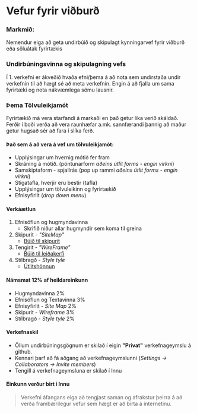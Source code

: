 # Vefur fyrir viðburð

### Markmið:

Nemendur eiga að geta undirbúið og skipulagt kynningarvef fyrir viðburð eða söluátak fyrirtækis 

### Undirbúningsvinna og skipulagning vefs

Í 1. verkefni er ákveðið hvaða efni/þema á að nota sem undirstaða undir verkefnin til að hægt sé að meta verkefnin. Engin á að fjalla um sama fyrirtæki og nota nákvæmlega sömu lausnir.

### Þema Tölvuleikjamót

Fyrirtækið má vera starfandi á markaði en það getur líka verið skáldað. Ferðir í boði verða að vera raunhæfar a.mk. sannfærandi þannig að maður getur hugsað sér að fara í slíka ferð.

#### Það sem á að vera á vef um tölvuleikjamót:

* Upplýsingar um hvernig mótið fer fram
* Skráning á mótið. (pöntunarform _aðeins útlit forms - engin virkni_)
* Samskiptaform - spjallrás (pop up rammi _aðeins útlit forms - engin virkni_)
* Stigatafla, hverjir eru bestir (tafla)
* Upplýsingar um tölvuleikinn og fyrirtækið
* Efnisyfirlit (_drop down menu_)

#### Verkáætlun

1. Efnisöflun og hugmyndavinna
   * Skrifið niður allar hugmyndir sem koma til greina
2. Skipurit - _"SiteMap"_
   * [Búið til skipurit](Námsefni-1/Sitemap.md)
3. Tengirit - _"WireFrame"_
   * [Búið til leiðakerfi](Námsefni-1/wireframe/README.md)
4. Stílbragð - _Style tyle_
   * [Útlitshönnun](Námsefni-1/prototype/README.md)

#### Námsmat 12% af heildareinkunn

* Hugmyndavinna 2%
* Efnisöflun og Textavinna 3%
* Efnisyfirlit - _Site Map_ 2%
* Skipurit - _Wireframe_     3%
* Stílbragð - _Style tyle_  2%

#### Verkefnaskil

- Öllum undirbúningsgögnum er skilað í eigin **"Privat"** verkefnageymslu á github. 
- Kennari þarf að fá aðgang að verkefnageymslunni (_Settings -> Collaborators -> Invite members_)
- Tengill á verkefnageymsluna er skilað í Innu

#### Einkunn verður birt í Innu

> Verkefni áfangans eiga að tengjast saman og afrakstur þeirra á að verða frambærilegur vefur sem hægt er að birta á internetinu. 
